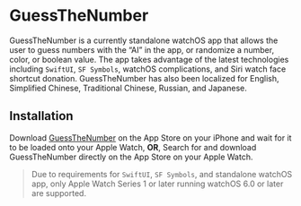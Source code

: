 # GuessTheNumber

GuessTheNumber is a currently standalone watchOS app that allows the user to guess numbers with the “AI” in the app, or randomize a number, color, or boolean value. The app takes advantage of the latest technologies including `SwiftUI`, `SF Symbols`, watchOS complications, and Siri watch face shortcut donation. GuessTheNumber has also been localized for English, Simplified Chinese, Traditional Chinese, Russian, and Japanese. 

## Installation

Download [GuessTheNumber](https://apps.apple.com/us/app/guessthenumber-by-mccoy-zhu/id1513747066) on the App Store on your iPhone and wait for it to be loaded onto your Apple Watch, **OR**, Search for and download GuessTheNumber directly on the App Store on your Apple Watch.

> Due to requirements for `SwiftUI`, `SF Symbols`, and standalone watchOS app, only Apple Watch Series 1 or later running watchOS 6.0 or later are supported.
